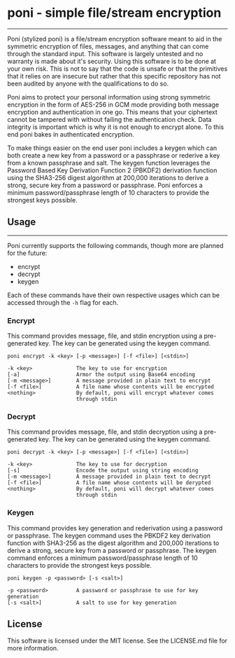 # poni - simple file/stream encryption

---

Poni (stylized poni) is a file/stream encryption software meant to aid in the symmetric encryption of files, messages, and anything that can come through the standard input. This software is largely untested and no warranty is made about it's security. Using this software is to be done at your own risk. This is not to say that the code is unsafe or that the primitives that it relies on are insecure but rather that this specific repository has not been audited by anyone with the qualifications to do so.

Poni aims to protect your personal information using strong symmetric encryption in the form of AES-256 in GCM mode providing both message encryption and authentication in one go. This means that your ciphertext cannot be tampered with without failing the authentication check. Data integrity is important which is why it is not enough to encrypt alone. To this end poni bakes in authenticated encryption.

To make things easier on the end user poni includes a keygen which can both create a new key from a password or a passphrase or rederive a key from a known passphrase and salt. The keygen function leverages the Password Based Key Derivation Function 2 (PBKDF2) derivation function using the SHA3-256 digest algorithm at 200,000 iterations to derive a strong, secure key from a password or passphrase. Poni enforces a minimum password/passphrase length of 10 characters to provide the strongest keys possible.

## Usage

---
Poni currently supports the following commands, though more are planned for the future:
* encrypt
* decrypt
* keygen

Each of these commands have their own respective usages which can be accessed through the `-h` flag for each.

### Encrypt
This command provides message, file, and stdin encryption using a pre-generated key. The key can be generated using the keygen command. 

```
poni encrypt -k <key> [-p <message>] [-f <file>] [<stdin>]

-k <key>              The key to use for encryption
[-a]                  Armor the output using Base64 encoding
[-m <message>]        A message provided in plain text to encrypt
[-f <file>]           A file name whose contents will be encrypted
<nothing>             By default, poni will encrypt whatever comes
                      through stdin
```

### Decrypt
This command provides message, file, and stdin decryption using a pre-generated key. The key can be generated using the keygen command. 

```
poni decrypt -k <key> [-p <message>] [-f <file>] [<stdin>]

-k <key>              The key to use for decryption
[-s]                  Encode the output using string encoding
[-m <message>]        A message provided in plain text to decrypt
[-f <file>]           A file name whose contents will be derypted
<nothing>             By default, poni will decrypt whatever comes
                      through stdin
```

### Keygen
This command provides key generation and rederivation using a password or passphrase. The keygen command uses the PBKDF2 key derivation function with SHA3-256 as the digest algorithm and 200,000 iterations to derive a strong, secure key from a password or passphrase. The keygen command enforces a minimum password/passphrase length of 10 characters to provide the strongest keys possible.

```
poni keygen -p <password> [-s <salt>]

-p <password>         A password or passphrase to use for key generation
[-s <salt>]           A salt to use for key generation
```

## License
This software is licensed under the MIT license. See the LICENSE.md file for more information.